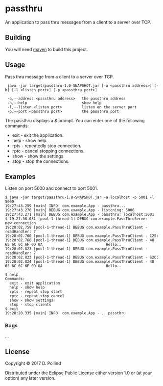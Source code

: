 # passthru

An application to pass thru messages from a client to a
server over TCP.

## Building

You will need [maven](https://maven.apache.org) to build this project.

## Usage

Pass thru message from a client to a server over TCP.

``` 
 java -jar target/passthru-1.0-SNAPSHOT.jar [-a <passthru address>] [-h] [-l <listen port>] [-p <passthru port>]

 -a,--address <passthru address>   the passthru address
 -h,--help                         show help
 -l,--listen <listen port>         listen on the server port
 -p,--port <passthru port>         the passthru port
```
The passthru displays a *$* prompt. You can enter one of the following commands:

* exit - exit the application.
* help - show help.
* rpts - repeatedly stop connection.
* rptc - cancel stopping connections.
* show - show the settings.
* stop - stop the connections.

## Examples

Listen on port 5000 and connect to port 5001.

```
$ java -jar target/passthru-1.0-SNAPSHOT.jar -a localhost -p 5001 -l 5000
19:27:43.259 [main] INFO  com.example.App - passthru...
19:27:43.270 [main] DEBUG com.example.App - listening: 5000
19:27:43.271 [main] DEBUG com.example.App - passthru: localhost:5001
$ 19:27:58.081 [pool-1-thread-1] DEBUG com.example.PassThruServer - new connection
19:28:02.759 [pool-1-thread-1] DEBUG com.example.PassThruClient - readHandler: 7
19:28:02.760 [pool-1-thread-1] DEBUG com.example.PassThruClient - C2S:
19:28:02.768 [pool-1-thread-1] DEBUG com.example.PassThruClient - 48 65 6C 6C 6F 0D 0A                             Hello..
19:28:02.823 [pool-1-thread-1] DEBUG com.example.PassThruClient - readHandler: 7
19:28:02.823 [pool-1-thread-1] DEBUG com.example.PassThruClient - S2C:
19:28:02.824 [pool-1-thread-1] DEBUG com.example.PassThruClient - 48 65 6C 6C 6F 0D 0A                             Hello..

$ help
Commands:
  exit - exit application
  help - show help
  rpts - repeat stop start
  rptc - repeat stop cancel
  show - show settings
  stop - stop clients
$ exit
19:28:20.335 [main] INFO  com.example.App - ...passthru
```

### Bugs
...

## License

Copyright © 2017 D. Pollind

Distributed under the Eclipse Public License either version 1.0 or (at
your option) any later version.


